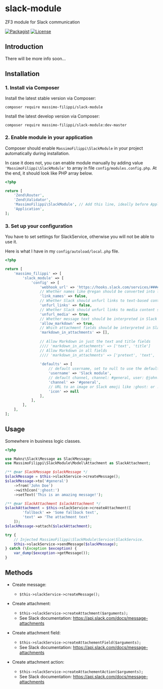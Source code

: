 # slack-module

ZF3 module for Slack communication


[![Packagist](https://img.shields.io/packagist/v/massimo-filippi/slack-module.svg)](https://packagist.org/packages/massimo-filippi/slack-module)
[![License](http://img.shields.io/:license-mit-blue.svg)](http://doge.mit-license.org)

## Introduction

There will be more info soon...

## Installation

### 1. Install via Composer

Install the latest stable version via Composer:

```
composer require massimo-filippi/slack-module
```

Install the latest develop version via Composer:

```
composer require massimo-filippi/slack-module:dev-master
```

### 2. Enable module in your application

Composer should enable `MassimoFilippi\SlackModule` in your project automatically during installation. 

In case it does not, you can enable module manually by adding value `'MassimoFilippi\SlackModule'` to array in file `config/modules.config.php`. At the end, it should look like PHP array below.

```php
<?php

return [
    'Zend\Router',
    'Zend\Validator',
    'MassimoFilippi\SlackModule', // Add this line, ideally before Application module.
    'Application',
];
```

### 3. Set up your configuration

You have to set settings for SlackService, otherwise you will not be able to use it. 

Here is what I have in my `config/autoload/local.php` file.

```php
<?php

return [
    'massimo_filippi' => [
        'slack_module' => [
            'config' => [
                'webhook_url' => 'https://hooks.slack.com/services/#########/#########/########################',
                // Whether names like @regan should be converted into links by Slack, default: false
                'link_names' => false,
                // Whether Slack should unfurl links to text-based content, default: false
                'unfurl_links' => false,
                // Whether Slack should unfurl links to media content such as images and YouTube videos, default: true 
                'unfurl_media' => true,
                // Whether message text should be interpreted in Slack's Markdown-like language. For formatting options, see Slack's help article: http://goo.gl/r4fsdO, default: true
                'allow_markdown' => true,
                // Which attachment fields should be interpreted in Slack's Markdown-like language. By default, Slack assumes that no fields in an attachment should be formatted as Markdown. // default: []
                'markdown_in_attachments' => [],
                
                // Allow Markdown in just the text and title fields
                //// 'markdown_in_attachments' => ['text', 'title']
                // Allow Markdown in all fields
                //// 'markdown_in_attachments' => ['pretext', 'text', 'title', 'fields', 'fallback']
                
                'defaults' => [
                    // default username, set to null to use the default set on the Slack webhook, default: null
                    'username' => 'Slack module',
                    // default channel, channel: #general, user: @john.doe, set to null to use the default set on the Slack webhook, default: null
                    'channel' => '#general',
                    // URL to an image or Slack emoji like :ghost: or :+1:, set null to use the default set on the Slack webhook, default: null 
                    'icon' => null 
                ],
            ],
        ],
    ],
];

```

## Usage

Somewhere in business logic classes.

```php
<?php 

use Maknz\Slack\Message as SlackMessage;
use MassimoFilippi\SlackModule\Model\Attachment as SlackAttachment;

/** @var SlackMessage $slackMessage */
$slackMessage = $this->slackService->createMessage();
$slackMessage->to('#general')
    ->from('John Doe')
    ->withIcon(':ghost:')
    ->setText('This is an amazing message!');

/** @var SlackAttachment $slackAttachment */
$slackAttachment = $this->slackService->createAttachment([
        'fallback' => 'Some fallback text',
        'text' => 'The attachment text'
    ]);
$slackMessage->attach($slackAttachment);

try {
    // Injected MassimoFilippi\SlackModule\Service\SlackService.
    $this->slackService->sendMessage($slackMessage);
} catch (\Exception $exception) {
    var_dump($exception->getMessage());
}
```

## Methods

* Create message:
    * ```$this->slackService->createMessage();```
* Create attachment:
    * ```$this->slackService->createAttachment($arguments);```
    * See Slack documentation: https://api.slack.com/docs/message-attachments
* Create attachment field:
    * ```$this->slackService->createAttachementField($arguments);```
    * See Slack documentation: https://api.slack.com/docs/message-attachments

* Create attachment action:
    * ```$this->slackService->createAttachementAction($arguments);```
    * See Slack documentation: https://api.slack.com/docs/message-attachments
